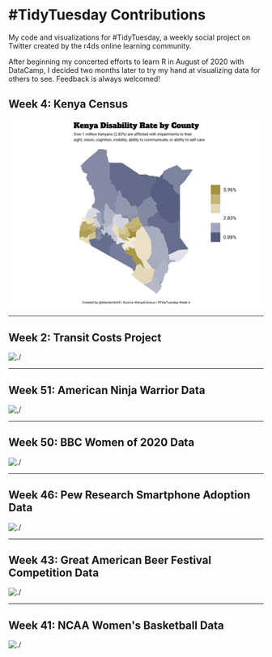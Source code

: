 # #TidyTuesday Contributions
My code and visualizations for #TidyTuesday, a weekly social project on Twitter created by the r4ds online learning community. 

After beginning my concerted efforts to learn R in August of 2020 with DataCamp, I decided two months later to try my hand at visualizing data for others to see. Feedback is always welcomed!

## Week 4: Kenya Census

![./](https://raw.githubusercontent.com/elianemitchell/TidyTuesday/main/Week%204%202021%20Kenya/Tidy%20Tuesday%20Kenya%20Disability.png)

---

## Week 2: Transit Costs Project

![./](https://raw.githubusercontent.com/elianemitchell/mytidytuesdaycode/main/Tidy%20Tuesday%20Transit%20Plot.png)

---

## Week 51: American Ninja Warrior Data

![,/](https://raw.githubusercontent.com/elianemitchell/mytidytuesdaycode/main/Week%2051%202020%20American%20Ninja%20Warrior/Tidy%20Tuesday%20Ninja%20Warrior%20plot.png)

---

## Week 50: BBC Women of 2020 Data

![./](https://raw.githubusercontent.com/elianemitchell/mytidytuesdaycode/main/Tidy%20Tuesday%20BBC%20Women%202020.png)

---

## Week 46: Pew Research Smartphone Adoption Data

![./](https://raw.githubusercontent.com/elianemitchell/mytidytuesdaycode/main/Tidy%20Tuesday%20Phone%20Plot%202.0.png)

---

## Week 43: Great American Beer Festival Competition Data

![./](https://raw.githubusercontent.com/elianemitchell/mytidytuesdaycode/main/Tidy%20Tuesday%20Beer%20Awards%202.0.png)

---

## Week 41: NCAA Women's Basketball Data

![./](https://raw.githubusercontent.com/elianemitchell/mytidytuesdaycode/main/New%20Tidy%20Tuesday%20Basketball%20Plot%2011-15.png)
